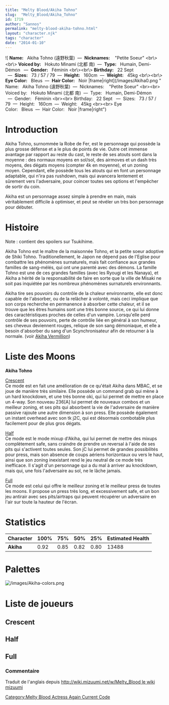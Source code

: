 ```yaml
---
title: "Melty Blood/Akiha Tohno"
slug:  "Melty_Blood/Akiha_Tohno"
id: 1719
author: "Sannos"
permalink: "melty-blood-akiha-tohno.html"
layout: "character.njk"
tags: "character"
date: "2014-01-10"
---
```


![ **Name:**   Akiha Tohno (遠野秋葉)  —  **Nicknames:**    "Petite
Soeur" \<br\\\>\<br\\\> **Voiced by:**   Hokuto Minami (北都
南)  —  **Type:**   Humain, Demi-Démon   —  **Gender:**   Féminin
\<br\\\>\<br\\\> **Birthday:**   22 Sept   —  **Sizes:**   73 / 57 /
79  —  **Height:**   160cm  —  **Weight:**   45kg \<br\\\>\<br\\\> **Eye
Color:**   Bleus  —  **Hair Color:**   Noir
\|frame\|right](/images/Akiha0.png " Name:   Akiha Tohno (遠野秋葉)  —  Nicknames:    "Petite Soeur" <br\><br\> Voiced by:   Hokuto Minami (北都 南)  —  Type:   Humain, Demi-Démon   —  Gender:   Féminin <br\><br\> Birthday:   22 Sept   —  Sizes:   73 / 57 / 79  —  Height:   160cm  —  Weight:   45kg <br\><br\> Eye Color:   Bleus  —  Hair Color:   Noir |frame|right")

# Introduction

Akiha Tohno, surnommée la Robe de Fer, est le personnage qui possède la
plus grosse défense et a le plus de points de vie. Outre cet immense
avantage par rapport au reste du cast, le reste de ses atouts sont dans
la moyenne : des normaux moyens en sol/sol, des airmoves et un dash très
moyens, des dégats moyens (compter 4k en moyenne), et un zoning moyen.
Cependant, elle possède tous les atouts qui en font un personnage
adaptable, qui n'ira pas rushdown, mais qui avancera lentement et
sûrement vers l'adversaire, pour coincer toutes ses options et
l'empêcher de sortir du coin.

Akiha est un personnage assez simple à prendre en main, mais
véritablement difficile à optimiser, et peut se révéler un très bon
personnage pour débuter.

# Histoire

Note : contient des spoilers sur Tsukihime.

Akiha Tohno est le maître de la maisonnée Tohno, et la petite soeur
adoptive de Shiki Tohno. Traditionellement, le Japon ne dépend pas de
l'Eglise pour combattre les phénomènes surnaturels, mais fait confiance
aux grandes familles de sang-mélés, qui ont une parenté avec des démons.
La famille Tohno est une de ces grandes familles (avec les Ryougi et les
Nanaya), et Akiha a hérité de la responsabilité de faire en sorte que la
ville de Misaki ne soit pas inquiétée par les nombreux phénomènes
surnaturels environnants.

Akiha tire ses pouvoirs du contrôle de la chaleur environnante, elle est
donc capable de l'absorber, ou de la relâcher à volonté, mais ceci
implique que son corps recherche en permanence à absorber cette chaleur,
et il se trouve que les êtres humains sont une très bonne source, ce qui
lui donne des caractéristiques proches de celles d'un vampire.
Lorsqu'elle perd contrôle de ses pouvoirs, perte de contrôle liée en
général à son humeur, ses cheveux deviennent rouges, relique de son sang
démoniaque, et elle a besoin d'absorber du sang d'un Scynchronisateur
afin de retourner à la normale. (voir [Akiha
Vermillion](Melty_Blood/Akiha_Vermillion "wikilink"))

# Liste des Moons

**Akiha Tohno**

[Crescent](Melty_Blood/Akiha_Tohno/Crescent_Moon "wikilink")  
Ce mode est en fait une amélioration de ce qu'était Akiha dans MBAC, et
se joue de manière très similaire. Elle possède un command grab qui mène
à un hard knockdown, et une très bonne oki, qui lui permet de mettre en
place un 4-way. Son nouveau 236\[A\] lui permet de nouveaux combos et un
meilleur zoning, et ses pits qui absorbent la vie de l'adversaire de
manière passive rajoute une autre dimension à son press. Elle possède
également un instant overhead avec son tk j2C, qui est désormais
combotable plus facilement pour de plus gros dégats.

[Half](Melty_Blood/Akiha_Tohno/Half_Moon "wikilink")  
Ce mode est le mode mixup d'Akiha, qui lui permet de mettre des mixups
complètement safe, sans craindre de prendre un reversal à l'aide de ses
pits qui s'activent toutes seules. Son jC lui permet de grandes
possibilités pour press, mais son absence de coups aériens horizontaux
ou vers le haut, ainsi que son zoning inexistant rend le jeu neutral de
ce mode très inefficace. Il s'agit d'un personnage qui a du mal à
arriver au knockdown, mais qui, une fois l'adversaire au sol, ne le
lâche jamais.

[Full](Melty_Blood/Akiha_Tohno/Full_Moon "wikilink")  
Ce mode est celui qui offre le meilleur zoning et le meilleur press de
toutes les moons. Il propose un press très long, et excessivement safe,
et un bon jeu antirair avec ses pits/airtraps qui peuvent récupérer un
adversaire en l'air sur toute la hauteur de l'écran.

# Statistics

| Character | 100% | 75%  | 50%  | 25%  | Estimated Health |
|-----------|------|------|------|------|------------------|
| **Akiha** | 0.92 | 0.85 | 0.82 | 0.80 | 13488            |

# Palettes

![](/images/Akiha-colors.png "/images/Akiha-colors.png")

# Liste de joueurs

## Crescent

## Half

## Full

### Commentaire

Traduit de l'anglais depuis [http://wiki.mizuumi.net/w/Melty_Blood le
wiki
mizuumi](http://wiki.mizuumi.net/w/Melty_Blood_le_wiki_mizuumi "wikilink")

[Category:Melty Blood Actress Again Current
Code](Category:Melty_Blood_Actress_Again_Current_Code "wikilink")
